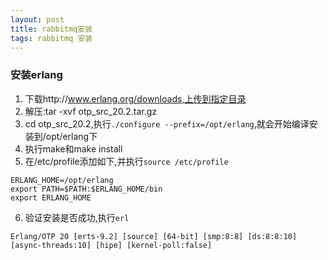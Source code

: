 ```yaml
---
layout: post
title: rabbitmq安装
tags: rabbitmq 安装
---
```


### 安装erlang
1. 下载http://www.erlang.org/downloads,上传到指定目录
2. 解压:tar -xvf otp_src_20.2.tar.gz
3. cd otp_src_20.2,执行`./configure --prefix=/opt/erlang`,就会开始编译安装到/opt/erlang下
4. 执行make和make install
5. 在/etc/profile添加如下,并执行`source /etc/profile`
```
ERLANG_HOME=/opt/erlang
export PATH=$PATH:$ERLANG_HOME/bin
export ERLANG_HOME
```
6. 验证安装是否成功,执行`erl`
```
Erlang/OTP 20 [erts-9.2] [source] [64-bit] [smp:8:8] [ds:8:8:10] [async-threads:10] [hipe] [kernel-poll:false]
```